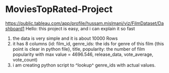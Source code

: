 # MoviesTopRated-Project
https://public.tableau.com/app/profile/hussam.mislmani/viz/FilmDataset/Dashboard1
 Hello:
 this project is easy, and i can explain it so fast
 1. the data is very simple and it is about 10000 Rows
 2. it has 8 columns (id: film_id, genre_ids: the ids for genre of this film {this point is clear in python file}, title, popularity: the number of film popularity with max value = 4696.546, release_data, vote_average, vote_count)
 3. i am creating python script to ^lookup^ genre_ids with actual values.
